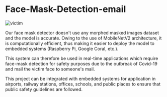 # Face-Mask-Detection-email
![victim](https://user-images.githubusercontent.com/97217803/181219496-b69d17bb-9436-4b72-b6f6-320bd9d41d0e.jpeg)


Our face mask detector doesn't use any morphed masked images dataset and the model is accurate. Owing to the use of MobileNetV2 architecture, it is computationally efficient, thus making it easier to deploy the model to embedded systems (Raspberry Pi, Google Coral, etc.).

This system can therefore be used in real-time applications which require face-mask detection for safety purposes due to the outbreak of Covid-19 and mail the victim face to someone's mail.

This project can be integrated with embedded systems for application in airports, railway stations, offices, schools, and public places to ensure that public safety guidelines are followed.
